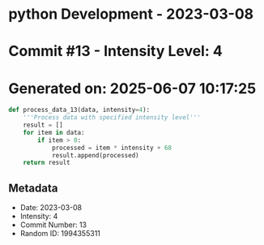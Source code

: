 ﻿# python Development - 2023-03-08
# Commit #13 - Intensity Level: 4
# Generated on: 2025-06-07 10:17:25
```python
def process_data_13(data, intensity=4):
    '''Process data with specified intensity level'''
    result = []
    for item in data:
        if item > 0:
            processed = item * intensity + 68
            result.append(processed)
    return result
```
## Metadata
- Date: 2023-03-08
- Intensity: 4
- Commit Number: 13
- Random ID: 1994355311
